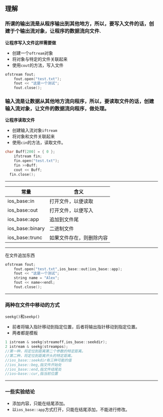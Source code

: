 ## 理解   
### 所谓的输出流是从程序输出到其他地方，所以，要写入文件的话，创建于个输出流对象，让程序的数据流向文件.   
**让程序写入文件这样需要做**   
* 创建一个`oftream`对象   
* 将对象与特定的文件关联起来   
* 使用`cout`的方法，写入文件
```C++
ofstream fout;
	fout.open("test.txt");
	fout << "这是一个测试";
	fout.close();
```
### 输入流是让数据从其他地方流向程序，所以，要读取文件的话，创建输入流对象，让文件的数据流向程序，做处理。
**让程序读取文件**
* 创建输入流对象`iftream`
* 将对象和文件关联起来
* 使用`cin`的方法，读取文件。
```C++
char Buff[200] = { 0 };
	ifstream fin;
	fin.open("test.txt");
	fin >>Buff;
	cout << Buff;
  fin.close();
```
------------------------
常量 | 含义
----- | ----------------------
ios_base::in | 打开文件，以便读取
ios_base::out | 打开文件，以便写入
ios_base::app | 追加到文件尾
ios_base::binary | 二进制文件
ios_base::trunc | 如果文件存在，则删除内容

------------------------------------
在文件追加东西
```C++
ofstream fout;
	fout.open("test.txt",ios_base::out|ios_base::app);
	fout << "这是一个测试";
	string name = "Alex";
	fout << name<<endl;
	fout.close();
```
----------------------------------------
### 两种在文件中移动的方式
`seekg()`和`seekp()`   
* 前者将输入指针移动到指定位置，后者将输出指针移动到指定位置。
* 两者都是模板
```C++
1 istream & seekg(streamoff,ios_base::seekdir);
2 istream & seekg(streampos);
//第一种，将定位到距离第二个参数的特定距离。
//第二种，将定位到距离开头的特定距离。
//ios_base::seekdir有三种可能的值
//ios_base::beg,指文件开始处
//ios_base::end,指文件结尾处
//ios—base::cur,指当前位置
```

------------------------------------
### 一些实验结论
* 添加内容，只能在结尾添加。
* 以`ios_base::app`方式打开，只能在结尾添加，不能进行修改。
